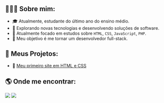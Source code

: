 ## 👨🏻‍🎓 Sobre mim:
- 🎓 Atualmente, estudante do último ano do ensino médio.
- 🚀 Explorando novas tecnologias e desenvolvendo soluções de software.
- 📌 Atualmente focado em estudos sobre `HTML`, `CSS`, `JavaScript`, `PHP`.
- 🎯 Meu objetivo é me tornar um desenvolvedor full-stack.

## 📁 Meus Projetos:
- 📖 [Meu primeiro site em HTML e CSS](https://github.com/enzomerlino/primeiro-site/)

## 🌎 Onde me encontrar:
<p align="left">
  <img src="https://img.shields.io/badge/LinkedIn-0077B5?style=for-the-badge&logo=linkedin&logoColor=white">
  <img src="https://img.shields.io/badge/GitHub-100000?style=for-the-badge&logo=github&logoColor=white">
</p>
